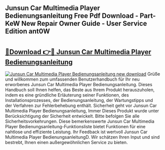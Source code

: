## Junsun Car Multimedia Player Bedienungsanleitung Free Pdf Download - Part-KeW New Repair Owner Guide - User Service Edition ant0W

# <h2><a href="http://df27hz.blite.top/?on=Junsun+Car+Multimedia+Player+Bedienungsanleitung">🔗Download 👉🔴 Junsun Car Multimedia Player Bedienungsanleitung</a></h2>

[![Junsun Car Multimedia Player Bedienungsanleitung new download](https://i.imgur.com/lujVjoI.png)](http://df27hz.blite.top/?on=Junsun+Car+Multimedia+Player+Bedienungsanleitung)
Grüße und willkommen zum umfassenden Benutzerhandbuch für Ihr neu erworbenes Junsun Car Multimedia Player Bedienungsanleitung. Dieses Handbuch soll Ihnen helfen, das Beste aus Ihrem Produkt herauszuholen, indem es eine gründliche Erläuterung seiner Funktionen, des Installationsprozesses, der Bedienungsanleitung, der Wartungstipps und der Verfahren zur Fehlerbehebung enthält. Sicherheit geht vor Junsun Car Multimedia Player Bedienungsanleitung, Immer Dieses Produkt wurde unter Berücksichtigung der Sicherheit entwickelt. Bitte befolgen Sie alle Sicherheitsvorkehrungen. Diese bemerkenswerte Junsun Car Multimedia Player Bedienungsanleitung-Funktionsliste bietet Funktionen für eine nahtlose und effiziente Leistung. Ihr Feedback ist wertvoll Junsun Car Multimedia Player BedienungsanleitungD. Wir schätzen Ihren Input und sind bestrebt, Ihnen einen außergewöhnlichen Service zu bieten.
